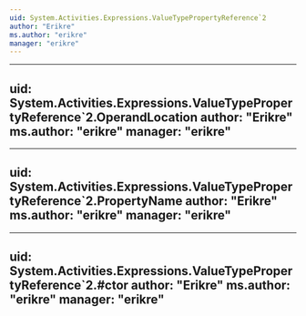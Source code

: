 ```yaml
---
uid: System.Activities.Expressions.ValueTypePropertyReference`2
author: "Erikre"
ms.author: "erikre"
manager: "erikre"
---
```


---
uid: System.Activities.Expressions.ValueTypePropertyReference`2.OperandLocation
author: "Erikre"
ms.author: "erikre"
manager: "erikre"
---

---
uid: System.Activities.Expressions.ValueTypePropertyReference`2.PropertyName
author: "Erikre"
ms.author: "erikre"
manager: "erikre"
---

---
uid: System.Activities.Expressions.ValueTypePropertyReference`2.#ctor
author: "Erikre"
ms.author: "erikre"
manager: "erikre"
---
